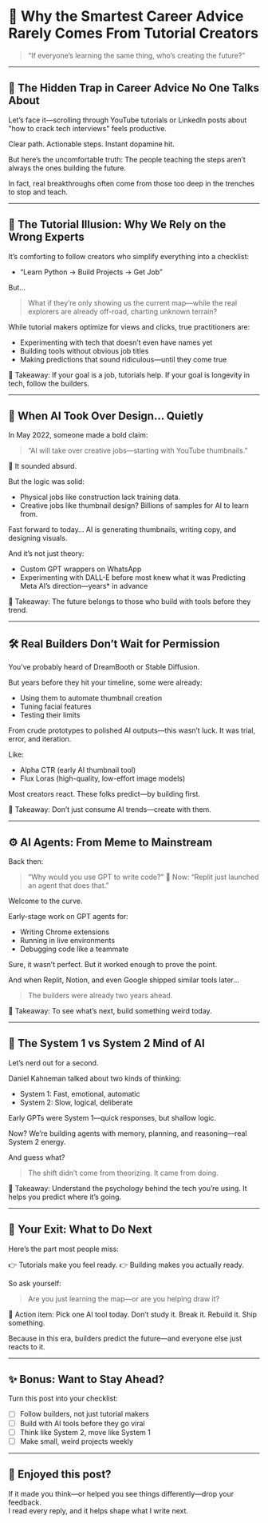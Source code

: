 
# 🧠 Why the Smartest Career Advice Rarely Comes From Tutorial Creators

> <italic>“If everyone’s learning the same thing, who’s creating the future?”<italic>

---

## 🚨 The Hidden Trap in Career Advice No One Talks About

Let’s face it—scrolling through YouTube tutorials or LinkedIn posts about "how to crack tech interviews" feels productive.

Clear path. Actionable steps. Instant dopamine hit.

But here’s the uncomfortable truth:
<bold>The people teaching the steps aren’t always the ones building the future.<bold>

In fact, <bold>real breakthroughs often come from those too deep in the trenches to stop and teach.<bold>

---

## 🤔 The Tutorial Illusion: Why We Rely on the Wrong Experts

It’s comforting to follow creators who simplify everything into a checklist:

* “Learn Python → Build Projects → Get Job”

But…

> <bold>What if they’re only showing us the <italic>current<italic> map—while the real explorers are already off-road, charting unknown terrain?<bold>

While tutorial makers optimize for views and clicks, true practitioners are:

* Experimenting with tech that doesn’t even have names yet
* Building tools without obvious job titles
* Making predictions that sound ridiculous—until they come true

📌 <bold>Takeaway:<bold>
If your goal is a job, tutorials help.
If your goal is <italic>longevity<italic> in tech, follow the builders.

---

## 🎯 When AI Took Over Design… Quietly

In May 2022, someone made a bold claim:

> <italic>“AI will take over creative jobs—starting with YouTube thumbnails.”<italic>

👀 It sounded absurd.

But the logic was solid:

* Physical jobs like construction lack training data.
* Creative jobs like thumbnail design? <bold>Billions<bold> of samples for AI to learn from.

Fast forward to today… AI <italic>is<italic> generating thumbnails, writing copy, and designing visuals.

And it’s not just theory:

* Custom GPT wrappers on WhatsApp
* Experimenting with DALL-E before most knew what it was
<italic> Predicting Meta AI’s direction—<italic>years* in advance

📌 <bold>Takeaway:<bold>
<bold>The future belongs to those who build with tools before they trend.<bold>

---

## 🛠️ Real Builders Don’t Wait for Permission

You’ve probably heard of DreamBooth or Stable Diffusion.

But years before they hit your timeline, some were already:

* Using them to automate thumbnail creation
* Tuning facial features
* Testing their limits

From crude prototypes to polished AI outputs—this wasn’t luck.
It was <bold>trial, error, and iteration.<bold>

Like:

* Alpha CTR (early AI thumbnail tool)
* Flux Loras (high-quality, low-effort image models)

Most creators <italic>react<italic>. These folks <italic>predict<italic>—by <bold>building first<bold>.

📌 <bold>Takeaway:<bold>
<bold>Don’t just consume AI trends—create with them.<bold>

---

## ⚙️ AI Agents: From Meme to Mainstream

Back then:

> “Why would you use GPT to write code?” 🤨
> Now:
> “Replit just launched an agent that does that.”

Welcome to the curve.

Early-stage work on GPT agents for:

* Writing Chrome extensions
* Running in live environments
* Debugging code like a teammate

Sure, it wasn’t perfect. But it worked enough to prove the point.

And when Replit, Notion, and even Google shipped similar tools later…

> The builders were already two years ahead.

📌 <bold>Takeaway:<bold>
<bold>To see what’s next, build something weird today.<bold>

---

## 🧠 The System 1 vs System 2 Mind of AI

Let’s nerd out for a second.

Daniel Kahneman talked about two kinds of thinking:

* <bold>System 1:<bold> Fast, emotional, automatic
* <bold>System 2:<bold> Slow, logical, deliberate

Early GPTs were System 1—quick responses, but shallow logic.

Now?
We’re building agents with memory, planning, and reasoning—real <bold>System 2 energy<bold>.

And guess what?

> The shift didn’t come from theorizing. It came from <bold>doing<bold>.

📌 <bold>Takeaway:<bold>
<bold>Understand the psychology behind the tech you’re using.<bold> It helps you predict where it’s going.

---

## 🚪 Your Exit: What to Do Next

Here’s the part most people miss:

👉 <bold>Tutorials make you feel ready.<bold>
👉 <bold>Building makes you <italic>actually<italic> ready.<bold>

So ask yourself:

> <italic>Are you just learning the map—or are you helping draw it?<italic>

🎯 <bold>Action item:<bold>
Pick one AI tool today. Don’t study it. Break it. Rebuild it. Ship something.

Because in this era, <bold>builders predict the future<bold>—and everyone else just reacts to it.

---

## ✨ Bonus: Want to Stay Ahead?

Turn this post into your checklist:

* [ ] Follow builders, not just tutorial makers
* [ ] Build with AI tools before they go viral
* [ ] Think like System 2, move like System 1
* [ ] Make small, weird projects weekly

---

## 💬 Enjoyed this post?

If it made you think—or helped you see things differently—drop your feedback.  
I read every reply, and it helps shape what I write next.
